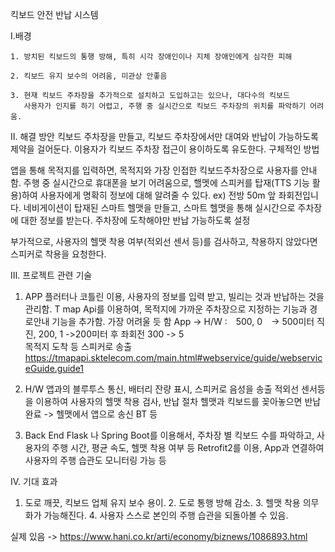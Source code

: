 킥보드 안전 반납 시스템

Ⅰ.배경

    1. 방치된 킥보드의 통행 방해, 특히 시각 장애인이나 지체 장애인에게 심각한 피해
	 
    2. 킥보드 유지 보수의 어려움, 미관상 안좋음

    3. 현재 킥보드 주차장을 추가적으로 설치하고 도입하고는 있으나, 대다수의 킥보드
       사용자가 인지를 하기 어렵고, 주행 중 실시간으로 킥보드 주차장의 위치를 파악하기 어려움.

Ⅱ. 해결 방안
  킥보드 주차장을 만들고, 킥보드 주차장에서만 대여와 반납이 가능하도록
  제약을 걸어둔다. 이용자가 킥보드 주차장 접근이 용이하도록 유도한다.
  구체적인 방법
  
  앱을 통해 목적지를 입력하면, 목적지와 가장 인접한 킥보드주차장으로 사용자를 안내함.
  주행 중 실시간으로 휴대폰을 보기 어려움으로, 핼멧에 스피커를 탑재(TTS 기능 활용)하여
  사용자에게 명확히 정보에 대해 알려줄 수 있다. ex) 전방 50m 앞 좌회전입니다.
  네비게이션이 탑재된 스마트 헬맷을 만들고, 스마트 헬맷을 통해 실시간으로 주차장에
  대한 정보를 받는다. 주차장에 도착해야만 반납 가능하도록 설정
  
  부가적으로, 사용자의 헬맷 착용 여부(적외선 센서 등)를 검사하고, 착용하지 않았다면   
  스피커로 착용을 요청한다. 

Ⅲ. 프로젝트 관련 기술
  1. APP
    플러터나 코틀린 이용, 사용자의 정보를 입력 받고, 빌리는 것과 반납하는 것을    
    관리함. T map Api를 이용하여, 목적지에 가까운 주차장으로 지정하는 기능과 
    경로안내 기능을 추가함. 가장 어려울 듯 함
    App -> H/W :　500, 0　-> 500미터 직진, 200, 1 ->200미터 후 좌회전 300 -> 5    
    목적지 도착 등 스피커로 송출
https://tmapapi.sktelecom.com/main.html#webservice/guide/webserviceGuide.guide1

  2. H/W
    앱과의 블루투스 통신, 배터리 잔량 표시, 스피커로 음성을 송출 
    적외선 센서등을 이용하여 사용자의 헬맷 착용 검사, 반납 절차
    헬맷과 킥보드를 꽂아놓으면 반납 완료 -> 헬맷에서 앱으로 송신 BT 등

  3. Back End
     Flask 나 Spring Boot를 이용해서, 주차장 별 킥보드 수를 파악하고,
     사용자의 주행 시간, 평균 속도, 헬맷 착용 여부 등 
     Retrofit2를 이용, App과 연결하여 사용자의 주행 습관도 모니터링 가능 등

Ⅳ. 기대 효과
   1. 도로 깨끗, 킥보드 업체 유지 보수 용이.
    2. 도로 통행 방해 감소.
    3. 헬맷 착용 의무화가 가능해진다.
    4. 사용자 스스로 본인의 주행 습관을 되돌아볼 수 있음.

실제 있음 -> https://www.hani.co.kr/arti/economy/biznews/1086893.html
